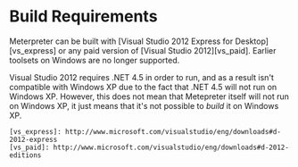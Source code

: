 Build Requirements
==================

Meterpreter can be built with [Visual Studio 2012 Express for Desktop][vs_express] or any
paid version of [Visual Studio 2012][vs_paid]. Earlier toolsets on Windows are no longer
supported.

Visual Studio 2012 requires .NET 4.5 in order to run, and as a result isn't compatible
with Windows XP due to the fact that .NET 4.5 will not run on Windows XP. However, this
does not mean that Metepreter itself will not run on Windows XP, it just means that it's
not possible to _build_ it on Windows XP.

    [vs_express]: http://www.microsoft.com/visualstudio/eng/downloads#d-2012-express
    [vs_paid]: http://www.microsoft.com/visualstudio/eng/downloads#d-2012-editions
